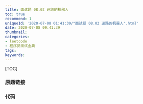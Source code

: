 ```yaml
---
title: 面试题 08.02 迷路的机器人
toc: true
recommend: 1
uniqueId: '2020-07-08 01:41:39/"面试题 08.02 迷路的机器人".html'
date: 2020-07-08 09:41:39
thumbnail:
categories:
- leetcode
- 程序员面试金典
tags:
keywords:
---
```


[TOC]

<!--more-->

### 原题链接



### 代码

```python

```

